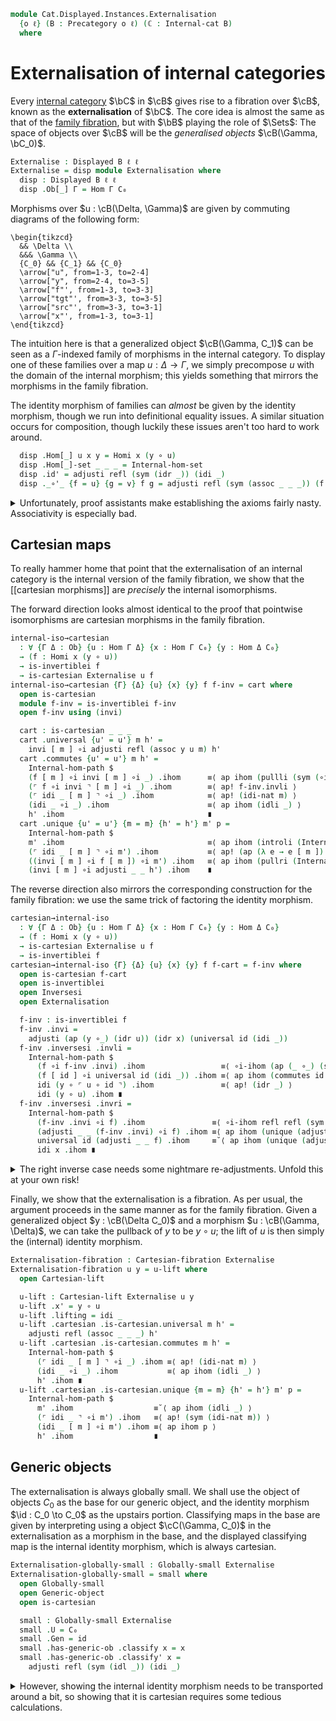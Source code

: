 <!--
```agda
open import Cat.Displayed.GenericObject
open import Cat.Displayed.Cartesian
open import Cat.Displayed.Base
open import Cat.Internal.Base using (Internal-cat)
open import Cat.Prelude

import Cat.Internal.Reasoning
import Cat.Internal.Morphism
import Cat.Internal.Base
import Cat.Reasoning
```
-->

```agda
module Cat.Displayed.Instances.Externalisation
  {o ℓ} (B : Precategory o ℓ) (ℂ : Internal-cat B)
  where
```

<!--
```agda
open Cat.Reasoning B
open Cat.Internal.Base B
open Cat.Internal.Reasoning ℂ
open Cat.Internal.Morphism ℂ
open Displayed
open Internal-hom
```
-->

# Externalisation of internal categories

Every [internal category] $\bC$ in $\cB$ gives rise to a fibration over
$\cB$, known as the **externalisation** of $\bC$. The core idea is
almost the same as that of the [family fibration], but with $\bB$
playing the role of $\Sets$: The space of objects over $\cB$ will be the
_generalised objects_ $\cB(\Gamma, \bC_0)$.

[internal category]: Cat.Internal.Base.html

```agda
Externalise : Displayed B ℓ ℓ
Externalise = disp module Externalisation where
  disp : Displayed B ℓ ℓ
  disp .Ob[_] Γ = Hom Γ C₀
```

Morphisms over $u : \cB(\Delta, \Gamma)$ are given by commuting diagrams
of the following form:

~~~{.quiver}
\begin{tikzcd}
  && \Delta \\
  &&& \Gamma \\
  {C_0} && {C_1} && {C_0}
  \arrow["u", from=1-3, to=2-4]
  \arrow["y", from=2-4, to=3-5]
  \arrow["f"', from=1-3, to=3-3]
  \arrow["tgt"', from=3-3, to=3-5]
  \arrow["src"', from=3-3, to=3-1]
  \arrow["x"', from=1-3, to=3-1]
\end{tikzcd}
~~~

The intuition here is that a generalized object $\cB(\Gamma, C_1)$
can be seen as a $\Gamma$-indexed family of morphisms in the internal
category. To display one of these families over a map
$u : \Delta \to \Gamma$, we simply precompose $u$ with the domain of the
internal morphism; this yields something that mirrors the morphisms in
the family fibration.

The identity morphism of families can *almost* be given by the
identity morphism, though we run into definitional equality issues.
A similar situation occurs for composition, though luckily these
issues aren't too hard to work around.

[family fibration]: Cat.Displayed.Instances.Family.html

```agda
  disp .Hom[_] u x y = Homi x (y ∘ u)
  disp .Hom[_]-set _ _ _ = Internal-hom-set
  disp .id' = adjusti refl (sym (idr _)) (idi _)
  disp ._∘'_ {f = u} {g = v} f g = adjusti refl (sym (assoc _ _ _)) (f [ v ] ∘i g)
```

<details>
<summary>Unfortunately, proof assistants make establishing the axioms
fairly nasty. Associativity is especially bad.
</summary>

```agda
  disp .idr' f =
    Internal-hom-pathp refl (ap (_ ∘_) (idr _)) $
      (f [ id ] ∘i adjusti _ _ (idi _)) .ihom ≡⟨ ∘i-ihom refl (idr _) (idr _) (idr _) refl ⟩
      (f ∘i idi _) .ihom                      ≡⟨ ap ihom (idri _) ⟩
      f .ihom ∎
  disp .idl' {f = u} f =
    Internal-hom-pathp refl (ap (_ ∘_) (idl _)) $
      (adjusti _ _ (idi _) [ u ] ∘i f) .ihom ≡⟨ ∘i-ihom refl refl (ap (_∘ _) (idr _)) (ap ihom (idi-nat u)) refl ⟩
      (idi _ ∘i f) .ihom                     ≡⟨ ap ihom (idli _) ⟩
      f .ihom                                ∎
  disp .assoc' {w = a} {b} {c} {d} {f = u} {g = v} {h = w} f g h =
    Internal-hom-pathp refl (ap (_ ∘_) (assoc _ _ _)) $
    (f [ v ∘ w ] ∘i adjusti _ _ (g [ w ] ∘i h)) .ihom ≡⟨ ∘i-ihom refl refl refl refl (∘i-ihom refl refl (sym (assoc _ _ _)) g-path refl) ⟩
    (f [ v ∘ w ] ∘i g' ∘i h) .ihom                    ≡⟨ ap ihom (associ _ _ _) ⟩
    ((f [ v ∘ w ] ∘i g') ∘i h) .ihom                  ≡⟨ ∘i-ihom refl refl reassoc inner refl ⟩
    (adjusti _ _ (f [ v ] ∘i g) [ w ] ∘i h) .ihom     ∎
    where
      g' : Homi (b ∘ w) (c ∘ v ∘ w)
      g' = coe1→0 (λ i → Homi (b ∘ w) (assoc c v w i)) (g [ w ])

      g-path : g .ihom ∘ w ≡ g' .ihom
      g-path = sym (transport-refl _)

      reassoc : (d ∘ u) ∘ (v ∘ w) ≡ (d ∘ u ∘ v) ∘ w
      reassoc = pulll (sym (assoc _ _ _))

      inner : (f [ v ∘ w ] ∘i g') .ihom ≡ (f [ v ] ∘i g) .ihom ∘ w
      inner =
        (f [ v ∘ w ] ∘i g') .ihom          ≡⟨ ∘i-ihom refl (assoc _ _ _) (assoc _ _ _) (assoc _ _ _) (transport-refl _) ⟩
        ((f [ v ]) [ w ] ∘i g [ w ]) .ihom ≡˘⟨ ap ihom (∘i-nat (f [ v ]) g w) ⟩
        (f [ v ] ∘i g) .ihom ∘ w           ∎
  disp .hom[_] p f' .ihom    = f' .ihom
  disp .hom[_] p f' .has-src = f' .has-src
  disp .hom[_] p f' .has-tgt = f' .has-tgt ∙ ap₂ _∘_ refl p
  disp .coh[_] p f' = Internal-hom-pathp _ _ refl
```
</details>

## Cartesian maps

To really hammer home that point that the externalisation of an internal
category is the internal version of the family fibration, we show that
the [[cartesian morphisms]] are *precisely* the internal isomorphisms.

The forward direction looks almost identical to the proof that pointwise
isomorphisms are cartesian morphisms in the family fibration.

```agda
internal-iso→cartesian
  : ∀ {Γ Δ : Ob} {u : Hom Γ Δ} {x : Hom Γ C₀} {y : Hom Δ C₀}
  → (f : Homi x (y ∘ u))
  → is-invertiblei f
  → is-cartesian Externalise u f
internal-iso→cartesian {Γ} {Δ} {u} {x} {y} f f-inv = cart where
  open is-cartesian
  module f-inv = is-invertiblei f-inv
  open f-inv using (invi)

  cart : is-cartesian _ _ _
  cart .universal {u' = u'} m h' =
    invi [ m ] ∘i adjusti refl (assoc y u m) h'
  cart .commutes {u' = u'} m h' =
    Internal-hom-path $
    (f [ m ] ∘i invi [ m ] ∘i _) .ihom      ≡⟨ ap ihom (pullli (sym (∘i-nat f invi m))) ⟩
    (⌜ f ∘i invi ⌝ [ m ] ∘i _) .ihom        ≡⟨ ap! f-inv.invli ⟩
    (⌜ idi _ [ m ] ⌝ ∘i _) .ihom            ≡⟨ ap! (idi-nat m) ⟩
    (idi _ ∘i _) .ihom                      ≡⟨ ap ihom (idli _) ⟩
    h' .ihom                                ∎
  cart .unique {u' = u'} {m = m} {h' = h'} m' p =
    Internal-hom-path $
    m' .ihom                                ≡⟨ ap ihom (introli (Internal-hom-path (ap ihom (idi-nat m)))) ⟩
    (⌜ idi _ [ m ] ⌝ ∘i m') .ihom           ≡⟨ ap! (ap (λ e → e [ m ]) (sym (f-inv.invri)) ∙ ∘i-nat _ _ _) ⟩
    ((invi [ m ] ∘i f [ m ]) ∘i m') .ihom   ≡⟨ ap ihom (pullri (Internal-hom-path (ap ihom p))) ⟩
    (invi [ m ] ∘i adjusti _ _ h') .ihom    ∎
```

The reverse direction also mirrors the corresponding construction for
the family fibration: we use the same trick of factoring the identity
morphism.

```agda
cartesian→internal-iso
  : ∀ {Γ Δ : Ob} {u : Hom Γ Δ} {x : Hom Γ C₀} {y : Hom Δ C₀}
  → (f : Homi x (y ∘ u))
  → is-cartesian Externalise u f
  → is-invertiblei f
cartesian→internal-iso {Γ} {Δ} {u} {x} {y} f f-cart = f-inv where
  open is-cartesian f-cart
  open is-invertiblei
  open Inversesi
  open Externalisation

  f-inv : is-invertiblei f
  f-inv .invi =
    adjusti (ap (y ∘_) (idr u)) (idr x) (universal id (idi _))
  f-inv .inversesi .invli =
    Internal-hom-path $
      (f ∘i f-inv .invi) .ihom                 ≡⟨ ∘i-ihom (ap (_ ∘_) (sym (idr _))) (sym (idr _)) (sym (idr _)) (sym (idr _)) refl ⟩
      (f [ id ] ∘i universal id (idi _)) .ihom ≡⟨ ap ihom (commutes id (idi _)) ⟩
      idi (y ∘ ⌜ u ∘ id ⌝) .ihom               ≡⟨ ap! (idr _) ⟩
      idi (y ∘ u) .ihom ∎
  f-inv .inversesi .invri =
    Internal-hom-path $
      (f-inv .invi ∘i f) .ihom               ≡⟨ ∘i-ihom refl refl (sym (idr _)) refl refl ⟩
      (adjusti _ _ (f-inv .invi) ∘i f) .ihom ≡⟨ ap ihom (unique (adjusti refl (sym (idr _)) (f-inv .invi) ∘i f) f∘f⁻¹∘f≡f*) ⟩
      universal id (adjusti _ _ f) .ihom     ≡˘⟨ ap ihom (unique (adjusti refl (sym (idr _)) (idi _)) f∘id≡f*) ⟩
      idi x .ihom ∎
```
<details>
<summary>The right inverse case needs some nightmare re-adjustments.
Unfold this at your own risk!
</summary>

```agda
    where
      f∘f⁻¹∘f≡f*
        : adjusti _ _ (f [ id ] ∘i adjusti _ _ (f-inv .invi) ∘i f)
        ≡ adjusti refl (ap (_ ∘_) (sym (idr _))) f
      f∘f⁻¹∘f≡f* = Internal-hom-path $
        (f [ id ] ∘i adjusti _ _ (f-inv .invi) ∘i f) .ihom
          ≡⟨ ap ihom (associ _ _ _) ⟩
        ((f [ id ] ∘i adjusti _ _ (f-inv .invi)) ∘i f) .ihom
          ≡⟨ ∘i-ihom refl (ap (y ∘_) (sym (idr _))) (sym (assoc _ _ _)) (∘i-ihom (ap (y ∘_) (sym (idr _))) refl refl refl refl) refl ⟩
        (adjusti refl (sym (assoc _ _ _)) (f [ id ] ∘i universal id (idi _)) ∘i adjusti refl (ap (y ∘_) (sym (idr _))) f) .ihom
          ≡⟨ ∘i-ihom refl refl refl (ap ihom (commutes id (idi _))) refl ⟩
        (idi _ ∘i adjusti refl (ap (y ∘_) (sym (idr _))) f) .ihom ≡⟨ ap ihom (idli _) ⟩
        f .ihom                                                                       ∎
      f∘id≡f* : adjusti _ _ (f [ id ] ∘i adjusti _ _ (idi x)) ≡ adjusti _ _ f
      f∘id≡f* = Internal-hom-path $
        (f [ id ] ∘i adjusti _ _ (idi x)) .ihom ≡⟨ ∘i-ihom refl (idr _) (idr _) (idr _) refl ⟩
        (f ∘i idi _) .ihom                      ≡⟨ ap ihom (idri _) ⟩
        f .ihom ∎
```
</details>

Finally, we show that the externalisation is a fibration. As per usual,
the argument proceeds in the same manner as for the family fibration.
Given a generalized object $y : \cB(\Delta C_0)$ and a morphism $u :
\cB(\Gamma, \Delta)$, we can take the pullback of $y$ to be $y \circ u$;
the lift of $u$ is then simply the (internal) identity morphism.

```agda
Externalisation-fibration : Cartesian-fibration Externalise
Externalisation-fibration u y = u-lift where
  open Cartesian-lift

  u-lift : Cartesian-lift Externalise u y
  u-lift .x' = y ∘ u
  u-lift .lifting = idi _
  u-lift .cartesian .is-cartesian.universal m h' =
    adjusti refl (assoc _ _ _) h'
  u-lift .cartesian .is-cartesian.commutes m h' =
    Internal-hom-path $
      (⌜ idi _ [ m ] ⌝ ∘i _) .ihom ≡⟨ ap! (idi-nat m) ⟩
      (idi _ ∘i _) .ihom           ≡⟨ ap ihom (idli _) ⟩
      h' .ihom ∎
  u-lift .cartesian .is-cartesian.unique {m = m} {h' = h'} m' p =
    Internal-hom-path $
      m' .ihom                  ≡˘⟨ ap ihom (idli _) ⟩
      (⌜ idi _ ⌝ ∘i m') .ihom   ≡⟨ ap! (sym (idi-nat m)) ⟩
      (idi _ [ m ] ∘i m') .ihom ≡⟨ ap ihom p ⟩
      h' .ihom                  ∎
```

## Generic objects

The externalisation is always globally small. We shall use the object of
objects $C_0$ as the base for our generic object, and the identity
morphism $\id : C_0 \to C_0$ as the upstairs portion. Classifying maps
in the base are given by interpreting using a object $\cC(\Gamma, C_0)$ in
the externalisation as a morphism in the base, and the displayed
classifying map is the internal identity morphism, which is always
cartesian.

```agda
Externalisation-globally-small : Globally-small Externalise
Externalisation-globally-small = small where
  open Globally-small
  open Generic-object
  open is-cartesian

  small : Globally-small Externalise
  small .U = C₀
  small .Gen = id
  small .has-generic-ob .classify x = x
  small .has-generic-ob .classify' x =
    adjusti refl (sym (idl _)) (idi _)
```

<details>
<summary>However, showing the internal identity morphism needs to
be transported around a bit, so showing that it is cartesian requires
some tedious calculations.
</summary>

```agda
  small .has-generic-ob .classify-cartesian x' .universal m h' =
    adjusti refl (idl _) h'
  small .has-generic-ob .classify-cartesian x' .commutes m h' =
    Internal-hom-path $
      ∘i-ihom refl
        (sym (idl _))
        (sym (assoc _ _ _))
        (ap ihom (idi-nat _) ∙ ap (λ ϕ → idi ϕ .ihom) (sym (idl _)))
        refl
      ∙ ap ihom (idli h')
  small .has-generic-ob .classify-cartesian x' .unique {m = m} m' p =
    Internal-hom-path $
      sym (ap ihom (idli m'))
      ∙∙ ∘i-ihom refl refl (ap (_∘ m) (sym (idl _))) (sym (ap ihom (idi-nat m))) refl
      ∙∙ ap ihom p
```
</details>
